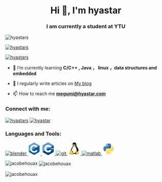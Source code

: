 <h1 align="center">Hi 👋, I'm hyastar</h1>
<h3 align="center">I am currently a student at YTU</h3>
<p align="left"> <img src="https://komarev.com/ghpvc/?username=hyastars&label=Profile%20views&color=92edb0&style=flat-square" alt="hyastars" /> </p>

<p align="left"> <a href="https://github.com/ryo-ma/github-profile-trophy"><img src="https://github-profile-trophy.vercel.app/?username=hyastars" alt="hyastars" /></a> </p>

<p align="left"> <a href="https://twitter.com/hyastars" target="blank"><img src="https://img.shields.io/twitter/follow/hyastars?logo=twitter&style=for-the-badge" alt="hyastars" /></a> </p>

- 🌱 I’m currently learning **C/C++ , Java ， linux ，data structures and  embedded**

- 📝 I regularly write articles on [My blog](https://blog.hyastar.com)

- 📫 How to reach me **megumi@hyastar.com**

<h3 align="left">Connect with me:</h3>
<p align="left">
<a href="https://twitter.com/hyastars" target="blank"><img align="center" src="https://raw.githubusercontent.com/rahuldkjain/github-profile-readme-generator/master/src/images/icons/Social/twitter.svg" alt="hyastars" height="30" width="40" /></a>
<a href="https://www.leetcode.com/hyastar" target="blank"><img align="center" src="https://raw.githubusercontent.com/rahuldkjain/github-profile-readme-generator/master/src/images/icons/Social/leet-code.svg" alt="hyastar" height="30" width="40" /></a>
</p>

<h3 align="left">Languages and Tools:</h3>
<p align="left"> <a href="https://www.blender.org/" target="_blank" rel="noreferrer"> <img src="https://download.blender.org/branding/community/blender_community_badge_white.svg" alt="blender" width="40" height="40"/> </a> <a href="https://www.cprogramming.com/" target="_blank" rel="noreferrer"> <img src="https://raw.githubusercontent.com/devicons/devicon/master/icons/c/c-original.svg" alt="c" width="40" height="40"/> </a> <a href="https://www.w3schools.com/cpp/" target="_blank" rel="noreferrer"> <img src="https://raw.githubusercontent.com/devicons/devicon/master/icons/cplusplus/cplusplus-original.svg" alt="cplusplus" width="40" height="40"/> </a> <a href="https://git-scm.com/" target="_blank" rel="noreferrer"> <img src="https://www.vectorlogo.zone/logos/git-scm/git-scm-icon.svg" alt="git" width="40" height="40"/> </a> <a href="https://www.linux.org/" target="_blank" rel="noreferrer"> <img src="https://raw.githubusercontent.com/devicons/devicon/master/icons/linux/linux-original.svg" alt="linux" width="40" height="40"/> </a> <a href="https://www.mathworks.com/" target="_blank" rel="noreferrer"> <img src="https://upload.wikimedia.org/wikipedia/commons/2/21/Matlab_Logo.png" alt="matlab" width="40" height="40"/> </a> <a href="https://www.python.org" target="_blank" rel="noreferrer"> <img src="https://raw.githubusercontent.com/devicons/devicon/master/icons/python/python-original.svg" alt="python" width="40" height="40"/> </a> </p>

<p><img align="left" src="https://github-readme-stats.vercel.app/api/top-langs?username=hyastars&show_icons=true&theme=merko&title_color=e683d9&text_color=68d4a2&bg_color=193549&locale=en&layout=compact" alt="jacobehouax" /></p>

<p>&nbsp;<img align="center" src="https://github-readme-stats.vercel.app/api?username=hyastars&show_icons=true&theme=gruvbox&title_color=d579c9&text_color=61c798&bg_color=173143&locale=en" alt="jacobehouax" /></p>

<p><img align="center" src="https://github-readme-streak-stats.herokuapp.com/?user=hyastars&theme=highcontrast" alt="jacobehouax" /></p>
